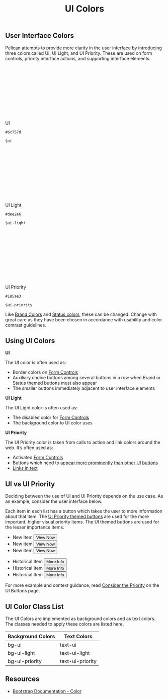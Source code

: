 ﻿---
title: UI Colors
summary: Pelican uses UI colors to help define important interface cues.
tags: color
layout: guide
eleventyNavigation:
  key: UI Colors
  parent: Foundation
  order: 3
  excerpt: Pelican uses UI colors to help define important interface cues.
  img: /img/illustrations/illus-ui-colors.svg
--- 

## User Interface Colors

Pelican attempts to provide more clarity in the user interface by introducing three colors called UI, UI Light, and UI Priority. These are used on form controls, priority interface actions, and supporting interface elements. 

<div class="row mb-5">
    <div class="col-md-6 col-xl-3">
        <div class="card border-0 mb-3">
            <div class="bg-ui rounded-top" style="height: 160px;"></div>
            <div class="card-body">
                <p class="mb-0 font-weight-bold">UI</p>
                <p class="mb-0"><code>#6c757d</code></p>
                <p class="mb-0"><code>$ui</code></p>
            </div>
        </div>
    </div>
    <div class="col-md-6 col-xl-3">
        <div class="card border-0 mb-3">
            <div class="bg-ui-light rounded-top" style="height: 160px;"></div>
            <div class="card-body">
                <p class="mb-0 font-weight-bold">UI Light</p>
                <p class="mb-0"><code>#dee2e6</code></p>
                <p class="mb-0"><code>$ui-light</code></p>
            </div>
        </div>
    </div>
    <div class="col-md-6 col-xl-3">
        <div class="card border-0 mb-3">
            <div class="bg-ui-priority rounded-top" style="height: 160px;"></div>
            <div class="card-body">
                <p class="mb-0 font-weight-bold">UI Priority</p>
                <p class="mb-0"><code>#185ae3</code></p>
                <p class="mb-0"><code>$ui-priority</code></p>
            </div>
        </div>
    </div>
</div>

Like [Brand Colors](/foundation/status-colors) and [Status colors](/foundation/status-colors), these can be changed. Change with great care as they have been chosen in accordance with usability and color contrast guidelines.

## Using UI Colors

**UI**

The UI color is often used as:

- Border colors on [Form Controls](/form-controls/)
- Auxiliary choice buttons among several buttons in a row when Brand or Status themed buttons must also appear
- The smaller buttons immediately adjacent to user interface elements

**UI Light**

The UI Light color is often used as:

- The disabled color for [Form Controls](/form-controls/)
- The background color to UI color uses

**UI Priority**

The UI Priority color is taken from calls to action and link colors around the web. It’s often used as:

- Activated [Form Controls](/form-controls/)
- Buttons which need to [appear more prominently than other UI buttons](/foundation/ui-colors/#ui-vs-ui-blue)
- [Links in text](/accessibility/about-accessibility/)

## UI vs UI Priority

Deciding between the use of UI and UI Priority depends on the use case. As an example, consider the user interface below. 

Each item in each list has a button which takes the user to more information about that item. The [UI Priority themed buttons](/components/buttons/#ui-priority-button) are used for the more important, higher visual priority items. The UI themed buttons are used for the lesser importance items.

<div class="px-3 mb-5">
    <div class="row">
        <div class="col-lg-6">
            <ul class="list-group">
                <li class="list-group-item d-flex align-items-center">New Item
                    <button type="button" class="btn btn-sm btn-ui-priority ml-auto">View Now</button>
                </li>
                <li class="list-group-item d-flex align-items-center">New Item
                    <button type="button" class="btn btn-sm btn-ui-priority ml-auto">View Now</button>
                </li>
                <li class="list-group-item d-flex align-items-center">New Item
                    <button type="button" class="btn btn-sm btn-ui-priority ml-auto">View Now</button>
                </li>
            </ul>
        </div>
        <div class="col-lg-6">
            <ul class="list-group">
                <li class="list-group-item d-flex align-items-center">Historical Item
                    <button type="button" class="btn btn-sm btn-ui ml-auto">More Info</button>
                </li>
                <li class="list-group-item d-flex align-items-center">Historical Item
                    <button type="button" class="btn btn-sm btn-ui ml-auto">More Info</button>
                </li>
                <li class="list-group-item d-flex align-items-center">Historical Item
                    <button type="button" class="btn btn-sm btn-ui ml-auto">More Info</button>
                </li>
            </ul>
        </div>
    </div>
</div>

For more example and context guidance, read [Consider the Priority](/components/buttons/#consider-the-priority) on the UI Buttons page.

## UI Color Class List

The UI Colors are implemented as background colors and as text colors. The classes needed to apply these colors are listed here.

<div class="table-wrapper">
    <table class="table table-light mb-5">
        <thead>
            <tr>
                <th>Background Colors</th>
                <th>Text Colors</th>
            </tr>
        </thead>
        <tbody>
            <tr>
                <td><span class="badge badge-pill py-2 px-3 badge-ui">bg-ui</span></td>
                <td><span class="badge badge-pill py-2 px-3 bg-transparent text-ui">text-ui</span></td>
            </tr> 
            <tr>
                <td><span class="badge badge-pill py-2 px-3 badge-ui-light">bg-ui-light</span></td>
                <td><span class="badge badge-pill py-2 px-3 bg-transparent text-ui-light">text-ui-light</span></td>
            </tr> 
            <tr>
                <td><span class="badge badge-pill py-2 px-3 badge-ui-priority">bg-ui-priority</span></td>
                <td><span class="badge badge-pill py-2 px-3 bg-transparent text-ui-priority">text-ui-priority</span></td>
            </tr>                                
        </tbody>
    </table>
</div>

## Resources

* <a href="https://getbootstrap.com/docs/4.5/utilities/colors/" target="_blank">Bootstrap Documentation - Color</a>
